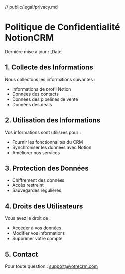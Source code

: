 // public/legal/privacy.md
# Politique de Confidentialité NotionCRM

Dernière mise à jour : [Date]

## 1. Collecte des Informations
Nous collectons les informations suivantes :
- Informations de profil Notion
- Données des contacts
- Données des pipelines de vente
- Données des deals

## 2. Utilisation des Informations
Vos informations sont utilisées pour :
- Fournir les fonctionnalités du CRM
- Synchroniser les données avec Notion
- Améliorer nos services

## 3. Protection des Données
- Chiffrement des données
- Accès restreint
- Sauvegardes régulières

## 4. Droits des Utilisateurs
Vous avez le droit de :
- Accéder à vos données
- Modifier vos informations
- Supprimer votre compte

## 5. Contact
Pour toute question : support@votrecrm.com
